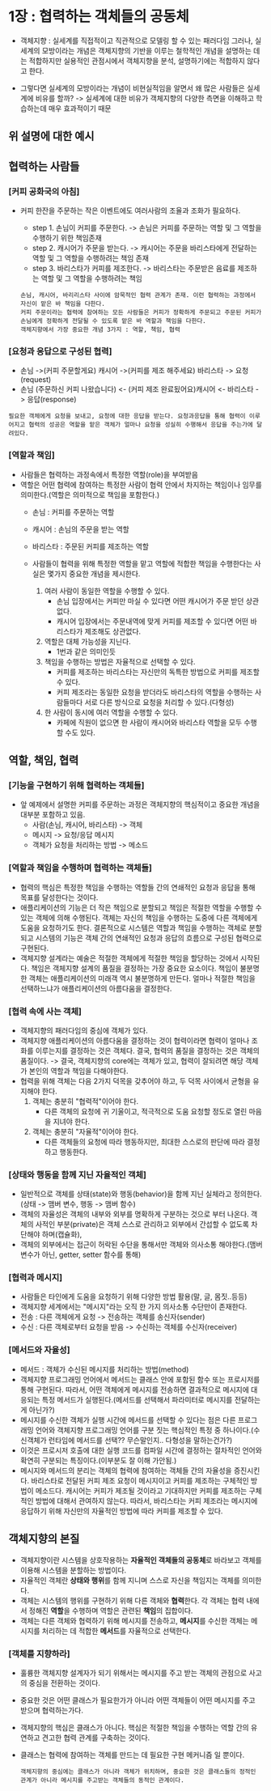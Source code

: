 
 # 1장 : 협력하는 객체들의 공동체
  - 객체지향 : 실세계를 직접적이고 직관적으로 모델링 할 수 있는 패러다임 그러나, 실세계의 모방이라는 개념은 객체지향의 기반을 이루는 철학적인 개념을 설명하는 데는 적합하지만 실용적인 관점시에서 객체지향을 분석, 설명하기에는 적합하지 않다고 한다.

  - 그렇다면 실세계의 모방이라는 개념이 비현실적임을 알면서 왜 많은 사람들은 실세계에 비유를 할까? -> 실세계에 대한 비유가 객체지향의 다양한 측면을 이해하고 학습하는데 매우 효과적이기 때문
  
  
 ## 위 설명에 대한 예시
 
## 협력하는 사람들
   ### [커피 공화국의 아침]
- 커피 한잔을 주문하는 작은 이벤트에도 여러사람의 조율과 조화가 필요하다.
    -  step 1. 손님이 커피를 주문한다. -> 손님은 커피를 주문하는 역할 및 그 역할을 수행하기 위한 책임존재
    -  step 2. 캐시어가 주문을 받는다. -> 캐시어는 주문을 바리스타에게 전달하는 역할 및 그 역할을 수행하려는 책임 존재
    -  step 3. 바리스타가 커피를 제조한다. -> 바리스타는 주문받은 음료를 제조하는 역할 및 그 역할을 수행하려는 책임

      손님, 캐시어, 바리리스타 사이에 암묵적인 협력 관계가 존재. 이런 협력하는 과정에서 자신이 맡은 바 책임을 다한다.
      커피 주문이라는 협력에 참여하는 모든 사람들은 커피가 정확하게 주문되고 주문된 커피가 손님에게 정확하게 전달될 수 있도록 맡은 바 역할과 책임을 다한다.
      객체지향에서 가장 중요한 개념 3가지 : 역할, 책임, 협력
     

### [요청과 응답으로 구성된 협력]
    
   - 손님 ->(커피 주문할게요) 캐시어 ->(커피를 제조 해주세요) 바리스타  -> 요청(request)
   - 손님 (주문하신 커피 나왔습니다) <- (커피 제조 완료됬어요)캐시어 <- 바리스타  -> 응답(response)
   
   
    필요한 객체에게 요청을 보내고, 요청에 대한 응답을 받는다. 요청과응답을 통해 협력이 이루어지고 협력의 성공은 역할을 맡은 객체가 얼마나 요청을 성실히 수행해서 응답을 주는가에 달려있다.
    
    
### [역할과 책임]
- 사람들은 협력하는 과정속에서 특정한 역할(role)을 부여받음
- 역할은 어떤 협력에 참여하는 특정한 사람이 협력 안에서 차지하는 책임이나 임무를 의미한다.(역할은 의미적으로 책임을 포함한다.)
  - 손님 : 커피를 주문하는 역할
  - 캐시어 : 손님의 주문을 받는 역할
  - 바리스타 : 주문된 커피를 제조하는 역할
     
  - 사람들이 협력을 위해 특정한 역할을 맡고 역할에 적합한 책임을 수행한다는 사실은 몇가지 중요한 개념을 제시한다.
    1. 여러 사람이 동일한 역할을 수행할 수 있다.
        - 손님 입장에서는 커피만 마실 수 있다면 어떤 캐시어가 주문 받던 상관없다.
        - 캐시어 입장에서는 주문내역에 맞게 커피를 제조할 수 있다면 어떤 바리스타가 제조해도 상관없다.
    2. 역할은 대체 가능성을 지닌다.
        - 1번과 같은 의미인듯
    3. 책임을 수행하는 방법은 자율적으로 선택할 수 있다.
        - 커피를 제조하는 바리스타는 자신만의 독특한 방법으로 커피를 제조할 수 있다.
        - 커피 제조라는 동일한 요청을 받더라도 바리스타의 역할을 수행하는 사람들마다 서로 다른 방식으로 요청을 처리할 수 있다.(다형성)
    4. 한 사람이 동시에 여러 역할을 수행할 수 있다.
        - 카페에 직원이 없으면 한 사람이 캐시어와 바리스타 역할을 모두 수행할 수도 있다.
      
      
 ## 역할, 책임, 협력
### [기능을 구현하기 위해 협력하는 객체들]       
  - 앞 예제에서 설명한 커피를 주문하는 과정은 객체지향의 핵심적이고 중요한 개념을 대부분 포함하고 있음.
      - 사람(손님, 캐시어, 바리스타) -> 객체
      - 메시지 -> 요청/응답 메시지
      - 객체가 요청을 처리하는 방법 ->  메소드
       
  ### [역할과 책임을 수행하며 협력하는 객체들]
   - 협력의 핵심은 특정한 책임을 수행하는 역할들 간의 연쇄적인 요청과 응답을 통해 목표를 달성한다는 것이다.
   - 애플리케이션의 기능은 더 작은 책임으로 분할되고 책임은 적절한 역할을 수행할 수 있는 객체에 의해 수행된다. 객체는 자신의 책임을 수행하는 도중에 다른 객체에게 도움을 요청하기도 한다.
    결론적으로 시스템은 역할과 책임을 수행하는 객체로 분할되고 시스템의 기능은 객체 간의 연쇄적인 요청과 응답의 흐름으로 구성된 협력으로 구현된다.
   - 객체지향 설계라는 예술은 적절한 객체에게 적절한 책임을 할당하는 것에서 시작된다. 책임은 객체지향 설계의 품질을 결정하는 가장 중요한 요소이다. 책임이 불분명한 객체는 애플리케이션의 미래객 역시 불분명하게 만든다.
    얼마나 적절한 책임을 선택하느냐가 애플리케이션의 아름다움을 결정한다.
    
  ### [협력 속에 사는 객체] 
  - 객체지향의 패러다임의 중심에 객체가 있다.
  - 객체지향 애플리케이션의 아름다움을 결정하는 것이 협력이라면 협력이 얼마나 조화를 이루는지를 결정하는 것은 객체다. 결국, 협력의 품질을 결정하는 것은 객체의 품질이다.
  -> 결국, 객체지향의 core에는 객체가 있고, 협력이 잘되려면 해당 객체가 본인의 역할과 책임을 다해야한다.
  - 협력을 위해 객체는 다음 2가지 덕목을 갖추어야 하고, 두 덕목 사이에서 균형을 유지해야 한다.
    1. 객체는 충분히 "협력적"이어야 한다.
       - 다른 객체의 요청에 귀 기울이고, 적극적으로 도움 요청할 정도로 열린 마음을 지녀야 한다.
    2. 객체는 충분히 "자율적"이어야 한다.
        - 다른 객체들의 요청에 따라 행동하지만, 최대한 스스로의 판단에 따라 결정하고 행동한다.
        
### [상태와 행동을 함께 지닌 자율적인 객체]
  - 일반적으로 객체를 상태(state)와 행동(behavior)을 함께 지닌 실체라고 정의한다. (상태 -> 맴버 변수, 행동 -> 맴버 함수)
  - 객체의 자율성은 객체의 내부와 외부를 명확하게 구분하는 것으로 부터 나온다. 객체의 사적인 부분(private)은 객체 스스로 관리하고 외부에서 간섭할 수 없도록 차단해야 하며(캡슐화),
  - 객체의 외부에서는 접근이 허락된 수단을 통해서만 객체와 의사소통 해야한다.(맴버 변수가 아닌, getter, setter 함수를 통해)
       
 ### [협력과 메시지]
   - 사람들은 타인에게 도움을 요청하기 위해 다양한 방법 활용(말, 글, 몸짓..등등)
   - 객체지향 세계에서는 "메시지"라는 오직 한 가지 의사소통 수단만이 존재한다.
   - 전송 : 다른 객체에게  요청 -> 전송하는 객체를 송신자(sender)
   - 수신 : 다른 객체로부터 요청을 받음 -> 수신하는 객체를 수신자(receiver)
      
   
### [메서드와 자율성]
  - 메서드 : 객체가 수신된 메시지를 처리하는 방법(method)
  - 객체지향 프로그래밍 언어에서 메서드는 클래스 안에 포함된 함수 또는 프로시저를 통해 구현된다. 따라서, 어떤 객체에게 메시지를 전송하면 결과적으로 메시지에 대응되는 특정 메서드가 실행된다.(메서드를 선택해서 파라미터로
  메시지를 전달하는게 아닌가?)
  - 메시지를 수신한 객체가 실행 시간에 메서드를 선택할 수 있다는 점은 다른 프로그래밍 언어와 객체지향 프로그래밍 언어를 구분 짓는 핵심적인 특정 중 하나이다.(수신객체가 런타임에 메서드를 선택?? 무슨말인지.. 다형성을 말하는건가?)
  - 이것은 프로시저 호출에 대한 실행 코드를 컴파일 시간에 결정하는 절차적인 언어와 확연히 구분되는 특징이다.(이부분도 잘 이해 가안됨.)
  - 메시지와 메서드의 분리는 객체의 협력에 참여하는 객체들 간의 자율성을 증진시킨다.
        바리스타로 전달된 커피 제조 요청이 메시지이고 커피를 제조하는 구체적인 방법이 메소드다. 캐시어는 커피가 제조될 것이라고 기대하지만 커피를 제조하는 구체적인 방법에 대해서 관여하지 않는다. 따라서, 바리스타는 커피 제조라는 메시지에 응답하기 위해 자신만의 자율적인 방법에 따라 커피를 제조할 수 있다.
      
 ##   객체지향의 본질
  - 객체지향이란 시스템을 상호작용하는 **자율적인 객체들의 공동체**로 바라보고 객체를 이용해 시스템을 분할하는 방법이다.
  - 자율적인 객체란 **상태와 행위**를 함께 지니며 스스로 자신을 책임지는 객체를 의미한다.
  - 객체는 시스템의 행위를 구현하기 위해 다른 객체와 **협력**한다. 각 객체는 협력 내에서 정해진 **역할**을 수행하며 역할은 관련된 **책임**의 집합이다.
  - 객체는 다른 객체와 협력하기 위해 메시지를 전송하고, **메시지**를 수신한 객체는 메시지를 처리하는 데 적합한 **메서드**를 자율적으로 선택한다.
        
### [객체를 지향하라]
  - 훌륭한 객체지향 설계자가 되기 위해서는 메시지를 주고 받는 객체의 관점으로 사고의 중심을 전환하는 것이다.
  - 중요한 것은 어떤 클래스가 필요한가가 아니라 어떤 객체들이 어떤 메시지를 주고 받으며 협력하는가다.
  - 객체지향의 핵심은 클래스가 아니다. 핵심은 적절한 책임을 수행하는 역할 간의 유연하고 견고한 협력 관계를 구축하는 것이다. 
  - 클래스는 협력에 참여하는 객체를 만드는 데 필요한 구현 메커니즘 일 뿐이다.

        객체지향의 중심에는 클래스가 아니라 객체가 위치하며, 중요한 것은 클래스들의 정적인 관계가 아니라 메시지를 주고받는 객체들의 동적인 관계이다.
   
   
   
   
       
      
